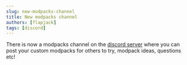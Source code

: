 ```yaml
---
slug: new-modpacks-channel
title: New modpacks channel
authors: [flapjack]
tags: [discord]
---
```


There is now a modpacks channel on the [discord server](https://discord.gg/3F8gBbMCXU) where you can post your custom modpacks for others to try, modpack ideas, questions etc!